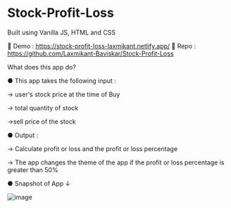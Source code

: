 # Stock-Profit-Loss
Built using Vanilla JS, HTML and CSS

📍 Demo : https://stock-profit-loss-laxmikant.netlify.app/
📍 Repo : https://github.com/Laxmikant-Baviskar/Stock-Profit-Loss

What does this app do?

● This app takes the following input : 

  → user's stock price at the time of Buy

  → total  quantity of stock

  →sell price of the stock

●  Output :

  → Calculate profit or loss and the profit or loss percentage

  → The app changes the theme of the app if the profit or loss percentage is greater than 50%

● Snapshot of App ↓

![image](https://user-images.githubusercontent.com/99134289/183124732-c9f309a5-365d-4b51-95c8-a8629484933f.png)
